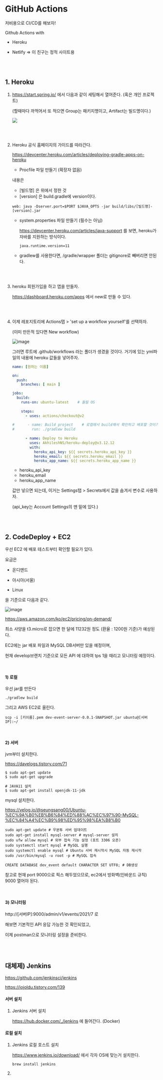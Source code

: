 # GitHub Actions

저비용으로 CI/CD를 해보자!

Github Actions with

- Heroku

- Netlify => 이 친구는 정적 사이트용

  

<br /><br />

## 1. Heroku

1. https://start.spring.io/ 에서 다음과 같이 세팅해서 열어준다. (혹은 개인 프로젝트)

   (할때마다 까먹어서 또 적으면 Group는 패키지명이고, Artifact는 빌드명이다.)

   <div align=left>
     <img src='https://user-images.githubusercontent.com/42775225/143015314-bd1251dc-e5b3-4bdb-abb4-7a3f932882a4.png'> </img>
   </div>

   <br /><br />

2. Heroku 공식 홈페이지의 가이드를 따라간다. 

   https://devcenter.heroku.com/articles/deploying-gradle-apps-on-heroku

   -  Procfile 파일 만들기 (확장자 없음)

     내용은

     - [빌드명] 은 위에서 정한 것
     - [version] 은 build.gradle에 version이다.

     ```
     web: java -Dserver.port=$PORT $JAVA_OPTS -jar build/libs/[빌드명]-[version].jar
     ```

   - system.properties 파일 만들기 (필수는 아님)

     https://devcenter.heroku.com/articles/java-support 를 보면, heroku가 자바를 지원하는 방식이다.

     ```
     java.runtime.version=11
     ```

   - gradlew를 사용한다면, /gradle/wrapper 폴더는 gitignore로 빼버리면 안된다.

   <br /><br />



3. heroku 회원가입을 하고 앱을 만들자.

   https://dashboard.heroku.com/apps 에서 new로 만들 수 있다.

   <br /><br />

   

4. 이제 레포지토리에 Actions탭 > 'set up a workflow yourself'를 선택하자.

   (이미 만든적 있다면 New workflow)

   ![image](https://user-images.githubusercontent.com/42775225/143018586-abc0994f-55bc-44cf-96e3-811105608a3d.png)

   그러면 루트에 .github/workflows 라는 폴더가 생겼을 것이다. 거기에 있는 yml파일의 내용에 heroku 값들을 넣어주자.

   ```yaml
   name: [원하는 이름]
   
   on:
     push:
       branches: [ main ]
   
   jobs:
     build:
       runs-on: ubuntu-latest    # 돌릴 OS
       
       steps:
         - uses: actions/checkout@v2
         
   #      - name: Build project    # 로컬에서 build해서 확인하고 배포할 것이기 때문에 이건 굳이 필요는 없음 
   #        run: ./gradlew build
     
         - name: Deploy to Heroku
           uses: AkhileshNS/heroku-deploy@v3.12.12
           with:
             heroku_api_key: ${{ secrets.heroku_api_key }}
             heroku_email: ${{ secrets.heroku_email }}
             heroku_app_name: ${{ secrets.heroku_app_name }}
   ```

   - heroku_api_key
   - heroku_email
   - heroku_app_name

   값만 넣으면 되는데, 이거는 Settings탭 > Secrets에서 값을 숨겨서 변수로 사용하자.

   (api_key는 Account Settings의 맨 밑에 있다.)



<br /><br />



## 2. CodeDeploy + EC2

우선 EC2 에 배포 테스트부터 확인할 필요가 있다.

요금은

- 온디맨드

- 아시아(서울)
- Linux

을 기준으로 다음과 같다.



![image](https://user-images.githubusercontent.com/42775225/144217850-b1aeac3d-232c-4cfe-b94b-f1bc2a44a1da.png)

https://aws.amazon.com/ko/ec2/pricing/on-demand/



최소 사양을 t3.micro로 잡으면 한 달에 11232원 정도 (환율 : 1200원 기준)가 예상된다.

EC2에는 jar 배포 파일과 MySQL DB서버만 있을 예정이며,

현재 develop브랜치 기준으로 모든 API 에 대하여 tps 1을 때리고 모니터링 예정이다.



<br />

#### 1) 로컬

우선 jar를 만든다

```
./gradlew build
```

그리고 AWS EC2로 올린다.

```
scp -i [키이름].pem dev-event-server-0.0.1-SNAPSHOT.jar ubuntu@[서버IP]:~/
```



<br />

#### 2) 서버

jvm부터 설치한다.

https://davelogs.tistory.com/71

```
$ sudo apt-get update
$ sudo apt-get upgrade

# JAVA11 설치
$ sudo apt-get install openjdk-11-jdk
```



mysql 설치한다.

https://velog.io/@seungsang00/Ubuntu-%EC%9A%B0%EB%B6%84%ED%88%AC%EC%97%90-MySQL-%EC%84%A4%EC%B9%98%ED%95%98%EA%B8%B0

```
sudo apt-get update # 우분투 서버 업데이트
sudo apt-get install mysql-server # mysql-server 설치
sudo ufw allow mysql # 외부 접속 기능 설정 (포트 3306 오픈)
sudo systemctl start mysql # MySQL 실행
sudo systemctl enable mysql # Ubuntu 서버 재시작시 MySQL 자동 재시작
sudo /usr/bin/mysql -u root -p # MySQL 접속

CREATE DATABASE dev_event default CHARACTER SET UTF8; # DB생성
```

참고로 현재 port 9000으로 픽스 해두었으므로, ec2에서 방화벽(인바운드 규칙) 9000 열어야 된다.



<br />

#### 3) 모니터링

http://[서버IP]:9000/admin/v1/events/2021/7 로 

해보면 기본적인 API 응답 가능한 것 확인되었고,

이제 postman으로 모니터링 설정을 준비한다.





<br /><br />



## 대체제) Jenkins

https://github.com/jenkinsci/jenkins

https://jojoldu.tistory.com/139



#### 서버 설치

1. Jenkins 서버 설치

   https://hub.docker.com/_/jenkins 에 들어간다. (Docker)



#### 로컬 설치

1. Jenkins 로컬 호스트 설치

   https://www.jenkins.io/download/ 에서 각자 OS에 맞는거 설치한다.

   ```shell
   brew install jenkins
   ```

2. 









